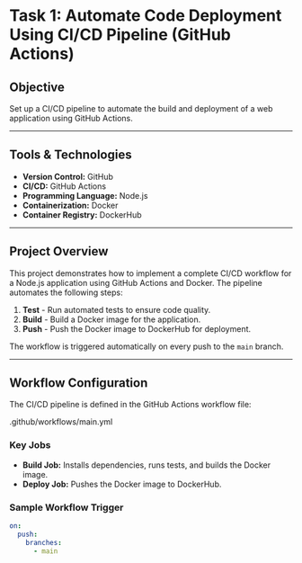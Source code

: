 # Task 1: Automate Code Deployment Using CI/CD Pipeline (GitHub Actions)

## Objective
Set up a CI/CD pipeline to automate the build and deployment of a web application using GitHub Actions.

---

## Tools & Technologies
- **Version Control:** GitHub
- **CI/CD:** GitHub Actions
- **Programming Language:** Node.js
- **Containerization:** Docker
- **Container Registry:** DockerHub

---

## Project Overview
This project demonstrates how to implement a complete CI/CD workflow for a Node.js application using GitHub Actions and Docker. The pipeline automates the following steps:

1. **Test** - Run automated tests to ensure code quality.
2. **Build** - Build a Docker image for the application.
3. **Push** - Push the Docker image to DockerHub for deployment.

The workflow is triggered automatically on every push to the `main` branch.

---

## Workflow Configuration

The CI/CD pipeline is defined in the GitHub Actions workflow file:

.github/workflows/main.yml


### Key Jobs
- **Build Job:** Installs dependencies, runs tests, and builds the Docker image.
- **Deploy Job:** Pushes the Docker image to DockerHub.

### Sample Workflow Trigger
```yaml
on:
  push:
    branches:
      - main


